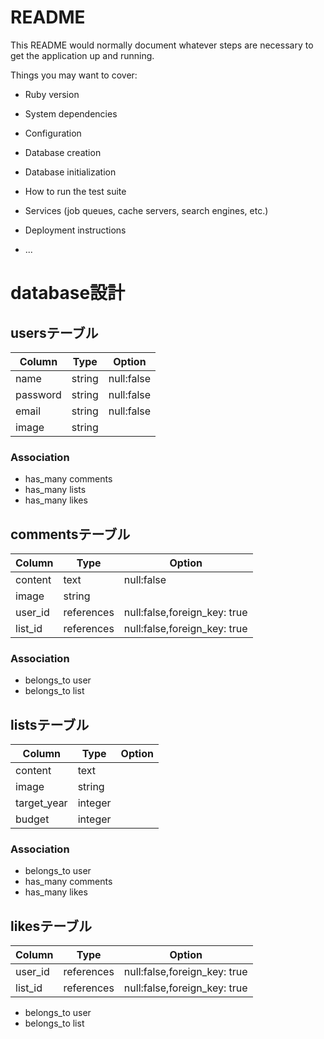 # README

This README would normally document whatever steps are necessary to get the
application up and running.

Things you may want to cover:

* Ruby version

* System dependencies

* Configuration

* Database creation

* Database initialization

* How to run the test suite

* Services (job queues, cache servers, search engines, etc.)

* Deployment instructions

* ...

# database設計

## usersテーブル

|Column|Type|Option|
|------|----|------|
|name|string|null:false|
|password|string|null:false|
|email|string|null:false|
|image|string|

### Association
  - has_many comments
  - has_many lists
  - has_many likes

## commentsテーブル

|Column|Type|Option|
|------|----|------|
|content|text|null:false|
|image|string|
|user_id|references|null:false,foreign_key: true|
|list_id|references|null:false,foreign_key: true|

### Association
  - belongs_to user
  - belongs_to list

## listsテーブル
|Column|Type|Option|
|------|----|------|
|content|text|
|image|string|
|target_year|integer|
|budget|integer|

### Association

  - belongs_to user
  - has_many comments
  - has_many likes

## likesテーブル

|Column|Type|Option|
|------|----|------|
|user_id|references|null:false,foreign_key: true|
|list_id|references|null:false,foreign_key: true|

  - belongs_to user
  - belongs_to list